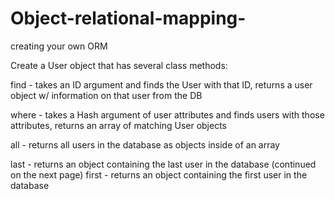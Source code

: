 # Object-relational-mapping-
creating your own ORM

Create a User object that has several class methods:

find - takes an ID argument and finds the User with that ID, returns a user object w/ information on that user from the DB

where - takes a Hash argument of user attributes and finds users with those attributes, returns an array of matching User objects

all - returns all users in the database as objects inside of an array

last - returns an object containing the last user in the database (continued on the next page) first - returns an object containing the first user in the database

